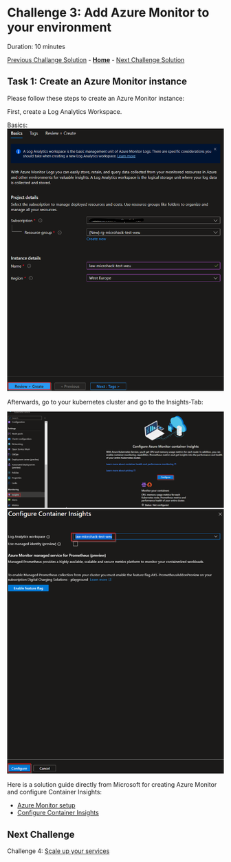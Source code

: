 # Challenge 3: Add Azure Monitor to your environment

Duration: 10 minutes

[Previous Challange Solution](./02-Deploy-and-configure-solution.md) - **[Home](../README.md)** - [Next Challenge Solution](./04-Scale-up-solution.md)

## Task 1: Create an Azure Monitor instance

Please follow these steps to create an Azure Monitor instance:

First, create a Log Analytics Workspace.

Basics:
![NamingConvention](../Images/03-monitor/monitor01.png)

Afterwards, go to your kubernetes cluster and go to the Insights-Tab:

![NamingConvention](../Images/03-monitor/monitor02.png)
![NamingConvention](../Images/03-monitor/monitor03.png)

Here is a solution guide directly from Microsoft for creating Azure Monitor and configure Container Insights:

- [Azure Monitor setup](https://learn.microsoft.com/en-us/windows-server/storage/storage-spaces/configure-azure-monitor)
- [Configure Container Insights](https://learn.microsoft.com/en-us/azure/azure-monitor/containers/container-insights-onboard)

## Next Challenge

Challenge 4: [Scale up your services](../Challenges/04-Scale-up.md)
